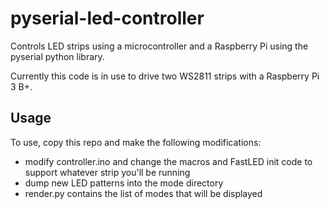 # pyserial-led-controller

Controls LED strips using a microcontroller and a Raspberry Pi using the pyserial python library.

Currently this code is in use to drive two WS2811 strips with a Raspberry Pi 3 B+.

## Usage
To use, copy this repo and make the following modifications:

- modify controller.ino and change the macros and FastLED init code to support whatever strip you'll be running
- dump new LED patterns into the mode directory
- render.py contains the list of modes that will be displayed
